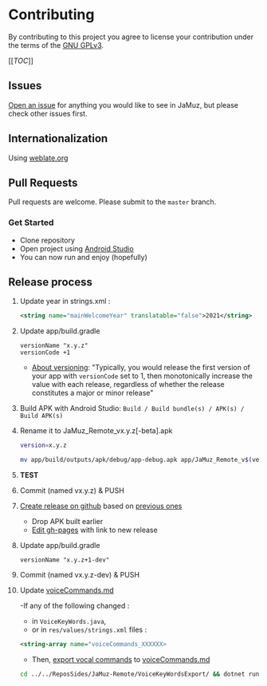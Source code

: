 # Contributing

By contributing to this project you agree to license your contribution under the terms of the [GNU GPLv3](LICENSE).

[[_TOC_]]

## Issues

[Open an issue](https://github.com/phramusca/JaMuz-Remote/issues?state=open) for anything you would like to see in JaMuz, but please check other issues first.

## Internationalization

Using [weblate.org](https://hosted.weblate.org/engage/jamuz-remote/)

## Pull Requests

Pull requests are welcome.
Please submit to the `master` branch.

### Get Started

- Clone repository
- Open project using [Android Studio](https://developer.android.com/studio/)
- You can now run and enjoy (hopefully)

## Release process

1. Update year in strings.xml :  

    ```xml
    <string name="mainWelcomeYear" translatable="false">2021</string>
    ```

1. Update app/build.gradle

    ```text
    versionName "x.y.z"
    versionCode +1
    ```

    - [About versioning](https://developer.android.com/studio/publish/versioning): "Typically, you would release the first version of your app with `versionCode` set to 1, then monotonically increase the value with each release, regardless of whether the release constitutes a major or minor release"

1. Build APK with Android Studio: `Build / Build bundle(s) / APK(s) / Build APK(s)`

1. Rename it to JaMuz_Remote_vx.y.z[-beta].apk

    ```bash
    version=x.y.z
    
    mv app/build/outputs/apk/debug/app-debug.apk app/JaMuz_Remote_v$(version).apk
    ```

1. **TEST**
1. Commit (named vx.y.z) & PUSH
1. [Create release on github](https://github.com/phramusca/JaMuz-Remote/releases/new) based on [previous ones](https://github.com/phramusca/JaMuz-Remote/releases)
    - Drop APK built earlier
    - [Edit gh-pages](https://github.com/phramusca/JaMuz/edit/gh-pages/index.md) with link to new release

1. Update app/build.gradle

    ```text
    versionName "x.y.z+1-dev" 
    ```

1. Commit (named vx.y.z-dev) & PUSH
1. Update [voiceCommands.md](https://github.com/phramusca/JaMuz-Remote/blob/master/data/voiceCommands.md)

    -If any of the following changed :
      - in `VoiceKeyWords.java`,
      - or in `res/values/strings.xml` files :

    ```xml
    <string-array name="voiceCommands_XXXXXX>
    ```

    - Then, [export vocal commands](../../ReposSides/JaMuz-Remote/VoiceKeyWordsExport) to [voiceCommands.md](https://github.com/phramusca/JaMuz-Remote/edit/master/data/voiceCommands.md)

    ```bash
    cd ../../ReposSides/JaMuz-Remote/VoiceKeyWordsExport/ && dotnet run Program.cs
    ```
